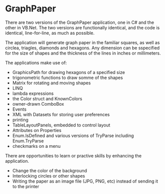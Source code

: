 # GraphPaper

There are two versions of the GraphPaper application, one in C# and the other in VB.Net. The two versions are functionally identical, and the code is identical, line-for-line, as much as possible.

The application will generate graph paper in the familiar squares, as well as circlea, triagles, diamonds and hexagons. Any dimension can be sspecified for the size of shapes and the thickness of the lines in inches or millimeters.

The applications make use of:
* GraphicsPath for drawing hexagons of a specified size
* trigonometric functions to draw somme of the shapes
* Matrix for rotating and moving shapes
* LINQ
* lambda expressions
* the Color struct and KnownColors
* owner-drawn ComboBox
* Events
* XML with Datasets for storing user preferences
* printing
* TableLayoutPanels, embedded to control layout
* Attributes on Properties
* Enum.IsDefined and various versions of TryParse including Enum.TryParse
* checkmarks on a menu

There are opportunities to learn or practive skills by enhancing the application.
* Change the color of the background
* Interlocking circles or other shapes
* Writing the paper as an image file (JPG, PNG, etc) instead of sending it to the printer
